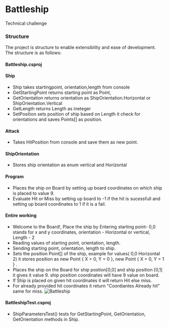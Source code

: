 # Battleship

 Technical challenge

### Structure

The project is structure to enable extensibility and ease of development. The structure is as follows:

#### Battleship.csproj

#### Ship
- Ship takes startingpoint, orientation,length from console 
- GetStartingPoint returns starting point as Point, 
- GetOrientation returns orientation as ShipOrientation.Horizontal or ShipOrientation.Vertical
- GetLength returns Length as ineteger
- SetPosition sets position of ship based on Length it check for orientations and saves Points[] as position.

#### Attack
- Takes HitPosition from console and save them as new point.

#### ShipOrientation
- Stores ship orientation as enum vertical and Horizontal 


#### Program

- Places the ship on Board by setting up board coordinates on which ship is placed to value 9.
- Evaluate Hit or Miss by setting up board to -1 if the hit is sucessfull and setting up board coordinates to 1 if it is a fail.

#### Entire working 

- Welcome to the Board!, Place the ship by  Entering starting point-  0,0 stands for x and y coordinates, orientation - Horizontal or vertical, Length - 2
- Reading values of starting point, orientation, length.
- Sending starting point, orientation, length to ship.
- Sets the position Point[] of the ship, example for values( 0,0 Horizontal 2) it stores position as new Point { X = 0, Y = 0 }, new Point { X = 0, Y = 1 } .
- Places the ship on the Board for ship postion[0,0] and ship position [0,1] it gives it value 9. ship position coordinates will have 9 value on board.
- If Ship is placed on given hit coordinates it will return Hit else miss.
- For already provided hit coordinates it return "Coordiantes Already hit" same for miss.
![Battleship](https://user-images.githubusercontent.com/49047008/64665310-6c145c00-d495-11e9-95a7-2d26a730a501.PNG)

#### BattleshipTest.csproj
- ShipParametersTest() tests for GetStartingPoint, GetOrientation, GetOrientation methods in Ship.
